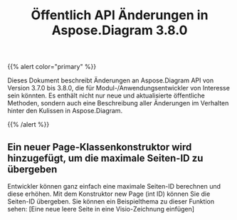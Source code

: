 ﻿---
title: Öffentlich API Änderungen in Aspose.Diagram 3.8.0
type: docs
weight: 10
url: /de/net/public-api-changes-in-aspose-diagram-3-8-0/
---
{{% alert color="primary" %}} 

Dieses Dokument beschreibt Änderungen an Aspose.Diagram API von Version 3.7.0 bis 3.8.0, die für Modul-/Anwendungsentwickler von Interesse sein könnten. Es enthält nicht nur neue und aktualisierte öffentliche Methoden, sondern auch eine Beschreibung aller Änderungen im Verhalten hinter den Kulissen in Aspose.Diagram.

{{% /alert %}} 
## **Ein neuer Page-Klassenkonstruktor wird hinzugefügt, um die maximale Seiten-ID zu übergeben**
Entwickler können ganz einfach eine maximale Seiten-ID berechnen und diese erhöhen. Mit dem Konstruktor new Page (int ID) können Sie die Seiten-ID übergeben. Sie können ein Beispielthema zu dieser Funktion sehen: [Eine neue leere Seite in eine Visio-Zeichnung einfügen]